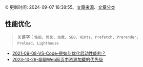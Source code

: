 :alarm_clock: 更新时间: 2024-09-07 18:38:55。[文章来源](/README.md)、[文章分类](/TAGS.md)

## 性能优化


> 关键字：`性能`、`优化`、`加载`、`SEO`、`Hints`、`Prefetch`、`Prerender`、`Preload`、`Lighthouse`



- [2021-09-08-VS-Code-是如何优化启动性能的？](https://fed.taobao.org/blog/taofed/do71ct/wpsf10) 
- [2023-10-29-聊聊Web网页中资源加载的优先级](https://www.zhangxinxu.com/wordpress/2023/10/img-js-preload-fetch-priority/) 

